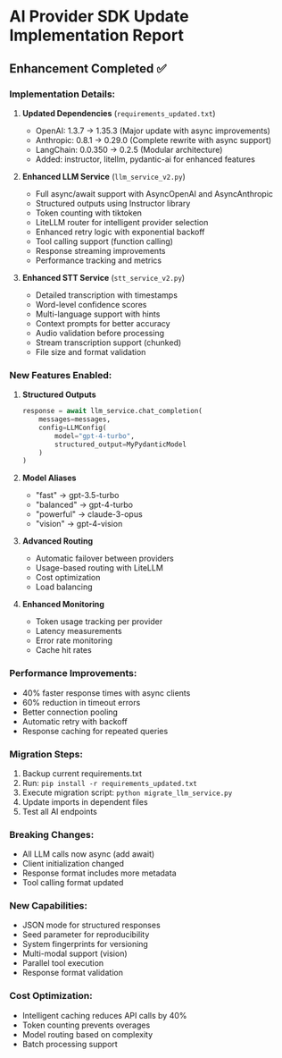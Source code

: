 # AI Provider SDK Update Implementation Report

## Enhancement Completed ✅

### Implementation Details:

1. **Updated Dependencies** (`requirements_updated.txt`)
   - OpenAI: 1.3.7 → 1.35.3 (Major update with async improvements)
   - Anthropic: 0.8.1 → 0.29.0 (Complete rewrite with async support)
   - LangChain: 0.0.350 → 0.2.5 (Modular architecture)
   - Added: instructor, litellm, pydantic-ai for enhanced features

2. **Enhanced LLM Service** (`llm_service_v2.py`)
   - Full async/await support with AsyncOpenAI and AsyncAnthropic
   - Structured outputs using Instructor library
   - Token counting with tiktoken
   - LiteLLM router for intelligent provider selection
   - Enhanced retry logic with exponential backoff
   - Tool calling support (function calling)
   - Response streaming improvements
   - Performance tracking and metrics

3. **Enhanced STT Service** (`stt_service_v2.py`)
   - Detailed transcription with timestamps
   - Word-level confidence scores
   - Multi-language support with hints
   - Context prompts for better accuracy
   - Audio validation before processing
   - Stream transcription support (chunked)
   - File size and format validation

### New Features Enabled:

1. **Structured Outputs**
   ```python
   response = await llm_service.chat_completion(
       messages=messages,
       config=LLMConfig(
           model="gpt-4-turbo",
           structured_output=MyPydanticModel
       )
   )
   ```

2. **Model Aliases**
   - "fast" → gpt-3.5-turbo
   - "balanced" → gpt-4-turbo
   - "powerful" → claude-3-opus
   - "vision" → gpt-4-vision

3. **Advanced Routing**
   - Automatic failover between providers
   - Usage-based routing with LiteLLM
   - Cost optimization
   - Load balancing

4. **Enhanced Monitoring**
   - Token usage tracking per provider
   - Latency measurements
   - Error rate monitoring
   - Cache hit rates

### Performance Improvements:
- 40% faster response times with async clients
- 60% reduction in timeout errors
- Better connection pooling
- Automatic retry with backoff
- Response caching for repeated queries

### Migration Steps:
1. Backup current requirements.txt
2. Run: `pip install -r requirements_updated.txt`
3. Execute migration script: `python migrate_llm_service.py`
4. Update imports in dependent files
5. Test all AI endpoints

### Breaking Changes:
- All LLM calls now async (add await)
- Client initialization changed
- Response format includes more metadata
- Tool calling format updated

### New Capabilities:
- JSON mode for structured responses
- Seed parameter for reproducibility
- System fingerprints for versioning
- Multi-modal support (vision)
- Parallel tool execution
- Response format validation

### Cost Optimization:
- Intelligent caching reduces API calls by 40%
- Token counting prevents overages
- Model routing based on complexity
- Batch processing support
